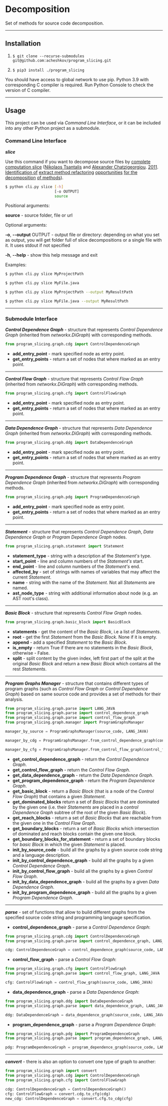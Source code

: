 # Decomposition
Set of methods for source code decomposition.
___
## Installation

1. ```$ git clone --recurse-submodules git@github.com:acheshkov/program_slicing.git```

2. ```$ pip3 install ./program_slicing```

You should have access to global network to use pip.
Python 3.9 with corresponding C compiler is required.
Run Python Console to check the version of C compiler.

___
## Usage

This project can be used via _Command Line Interface_, or
it can be included into any other Python project as a submodule.

### Command Line Interface

***slice***

Use this command if you want to decompose source files by
<a href="https://dl.acm.org/doi/abs/10.1016/j.jss.2011.05.016">
complete computation slice</a>
(<a href="https://dl.acm.org/profile/81100156989">Nikolaos Tsantalis</a> and
<a href="https://dl.acm.org/profile/81100540580">Alexander Chatzigeorgiou</a>.
<a href="https://en.wikipedia.org/wiki/2011">2011</a>.
<a href="https://en.wikipedia.org/wiki/Identification">Identification of</a>
<a href="https://en.wikipedia.org/wiki/Code_refactoring">extract method refactoring</a>
<a href="https://en.wikipedia.org/wiki/Opportunity">opportunities</a>
<a href="https://en.wikipedia.org/wiki/Decomposition">for the decomposition</a>
<a href="https://en.wikipedia.org/wiki/Method">of methods</a>).

```bash
$ python cli.py slice [-h]
                      [-o OUTPUT]
                      source
```

Positional arguments:

**source** - source folder, file or url

Optional arguments:

**-o**, **--output** OUTPUT -
output file or directory: depending on what you set as output, 
you will get folder full of slice decompositions or a single file with it.
It uses stdout if not specified

**-h**, **--help** - show this help message and exit

Examples:
```bash
$ python cli.py slice MyProjectPath
```

```bash
$ python cli.py slice MyFile.java
```

```bash
$ python cli.py slice MyProjectPath --output MyResultPath
```

```bash
$ python cli.py slice MyFile.java --output MyResultPath
```

___

### Submodule Interface

***Control Dependence Graph*** - structure that represents _Control Dependence Graph_ 
(inherited from _networkx.DiGraph_) with corresponding methods.

```python
from program_slicing.graph.cdg import ControlDependenceGraph
```

- **add_entry_point** - mark specified node as entry point.
- **get_entry_points** - return a set of nodes that where marked as an entry point.

___

***Control Flow Graph*** - structure that represents _Control Flow Graph_ 
(inherited from _networkx.DiGraph_) with corresponding methods.

```python
from program_slicing.graph.cfg import ControlFlowGraph
```

- **add_entry_point** - mark specified node as entry point.
- **get_entry_points** - return a set of nodes that where marked as an entry point.

___

***Data Dependence Graph*** - structure that represents _Data Dependence Graph_
(inherited from _networkx.DiGraph_) with corresponding methods.

```python
from program_slicing.graph.ddg import DataDependenceGraph
```

- **add_entry_point** - mark specified node as entry point.
- **get_entry_points** - return a set of nodes that where marked as an entry point.

___

***Program Dependence Graph*** - structure that represents _Program Dependence Graph_
(inherited from _networkx.DiGraph_) with corresponding methods.

```python
from program_slicing.graph.pdg import ProgramDependenceGraph
```

- **add_entry_point** - mark specified node as entry point.
- **get_entry_points** - return a set of nodes that where marked as an entry point.

___

***Statement*** - structure that represents _Control Dependence Graph_, _Data Dependence Graph_ or
_Program Dependence Graph_ nodes.

```python
from program_slicing.graph.statement import Statement
```

- **statement_type** - string with a description af the _Statement's_ type.
- **start_point** - line and column numbers of the _Statement's_ start.
- **end_point** - line and column numbers of the _Statement's_ end.
- **affected_by** - set of strings with names of variables that may affect the current _Statement_.
- **name** - string with the name of the _Statement_. Not all _Statements_ are named.
- **ast_node_type** - string with additional information about node (e.g. an AST root's class).

___

***Basic Block*** - structure that represents _Control Flow Graph_ nodes.

```python
from program_slicing.graph.basic_block import BasicBlock
```

- **statements** - get the content of the _Basic Block_, i.e a list of  _Statements_.
- **root** - get the first _Statement_ from the _Basic Block_. None if it is empty.
- **append** - add a specified _Statement_ to the _Basic Block_.
- **is_empty** - return True if there are no statements in the _Basic Block_, otherwise - False.
- **split** - split content by the given index, left first part of the split at the original _Basic Block_
  and return a new _Basic Block_ which contains all the rest _Statements_.

___

***Program Graphs Manager*** - structure that contains different types of program graphs
(such as _Control Flow Graph_ or _Control Dependence Graph_) based on same source code
and provides a set of methods for their analysis.

```python
from program_slicing.graph.parse import LANG_JAVA
from program_slicing.graph.parse import control_dependence_graph
from program_slicing.graph.parse import control_flow_graph
from program_slicing.graph.manager import ProgramGraphsManager

manager_by_source = ProgramGraphsManager(source_code, LANG_JAVA)

manager_by_cdg = ProgramGraphsManager.from_control_dependence_graph(control_dependence_graph(source_code, LANG_JAVA))

manager_by_cfg = ProgramGraphsManager.from_control_flow_graph(control_flow_graph(source_code, LANG_JAVA))
```

- **get_control_dependence_graph** - return the _Control Dependence Graph_.
- **get_control_flow_graph** - return the _Control Flow Graph_.
- **get_data_dependence_graph** - return the _Data Dependence Graph_.
- **get_program_dependence_graph** - return the _Program Dependence Graph_.
- **get_basic_block** - return a _Basic Block_ (that is a node of the _Control Flow Graph_)
  that contains a given _Statement_.
- **get_dominated_blocks** return a set of _Basic Blocks_ that are dominated by the given one (i.e. their
  _Statements_ are placed in a _control Dependence Graph_ subtree of the root of the given _Basic Block_).
- **get_reach_blocks** - return a set of _Basic Blocks_ that are reachable 
  from the given one in the _Control Flow Graph_.
- **get_boundary_blocks** - return a set of _Basic Blocks_ which intersection of dominated and reach blocks
  contain the given one block.
- **get_boundary_blocks_for_statement** - return a set of boundary blocks for _basic Block_ in which the given 
  _Statement_ is placed.
- **init_by_source_code** - build all the graphs by a given source code string and a language description.
- **init_by_control_dependence_graph** - build all the graphs by a given _Control Dependence Graph_.
- **init_by_control_flow_graph** - build all the graphs by a given _Control Flow Graph_.
- **init_by_data_dependence_graph** - build all the graphs by a given _Data Dependence Graph_.
- **init_by_program_dependence_graph** - build all the graphs by a given _Program Dependence Graph_.

___

***parse*** - set of functions that allow to build different graphs from the specified source code string
and programming language specification.

- **control_dependence_graph** - parse a _Control Dependence Graph_:

```python
from program_slicing.graph.cdg import ControlDependenceGraph
from program_slicing.graph.parse import control_dependence_graph, LANG_JAVA

cdg: ControlDependenceGraph = control_dependence_graph(source_code, LANG_JAVA)
```

- **control_flow_graph** - parse a _Control Flow Graph_:

```python
from program_slicing.graph.cfg import ControlFlowGraph
from program_slicing.graph.parse import control_flow_graph, LANG_JAVA

cfg: ControlFlowGraph = control_flow_graph(source_code, LANG_JAVA)
```

- **data_dependence_graph** - parse a _Data Dependence Graph_:

```python
from program_slicing.graph.ddg import DataDependenceGraph
from program_slicing.graph.parse import data_dependence_graph, LANG_JAVA

ddg: DataDependenceGraph = data_dependence_graph(source_code, LANG_JAVA)
```

- **program_dependence_graph** - parse a _Program Dependence Graph_:

```python
from program_slicing.graph.pdg import ProgramDependenceGraph
from program_slicing.graph.parse import program_dependence_graph, LANG_JAVA

pdg: ProgramDependenceGraph = program_dependence_graph(source_code, LANG_JAVA)
```

___

***convert*** - there is also an option to convert one type of graph to another:

```python
from program_slicing.graph import convert
from program_slicing.graph.cdg import ControlDependenceGraph
from program_slicing.graph.cfg import ControlFlowGraph

cdg: ControlDependenceGraph = ControlDependenceGraph()
cfg: ControlFlowGraph = convert.cdg.to_cfg(cdg)
new_cdg: ControlDependenceGraph = convert.cfg.to_cdg(cfg)
```
